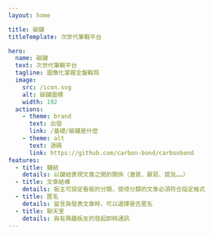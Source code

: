 ```yaml
---
layout: home

title: 碳鍵
titleTemplate: 次世代筆戰平台

hero:
  name: 碳鍵
  text: 次世代筆戰平台
  tagline: 圖像化掌握全盤戰局
  image:
    src: /icon.svg
    alt: 碳鍵圖標
    width: 192
  actions:
    - theme: brand
      text: 出發
      link: /基礎/碳鍵是什麼
    - theme: alt
      text: 源碼
      link: https://github.com/carbon-bond/carbonbond
features:
  - title: 鍵結
    details: 以鍵結表現文章之間的關係（激賞、厭惡、提及……）
  - title: 文章結構
    details: 板主可設定看板的分類，使得分類的文章必須符合指定格式
  - title: 匿名
    details: 留言與發表文章時，可以選擇是否匿名
  - title: 聊天室
    details: 與有興趣板友的發起即時通訊
---
```

